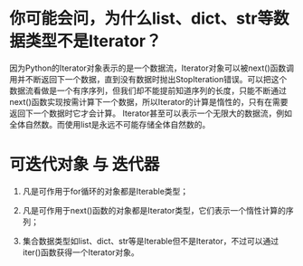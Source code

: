 # 你可能会问，为什么list、dict、str等数据类型不是Iterator？
 因为Python的Iterator对象表示的是一个数据流，Iterator对象可以被next()函数调用并不断返回下一个数据，直到没有数据时抛出StopIteration错误。可以把这个数据流看做是一个有序序列，但我们却不能提前知道序列的长度，只能不断通过next()函数实现按需计算下一个数据，所以Iterator的计算是惰性的，只有在需要返回下一个数据时它才会计算。
 Iterator甚至可以表示一个无限大的数据流，例如全体自然数。而使用list是永远不可能存储全体自然数的。

# 可迭代对象 与 迭代器
1. 凡是可作用于for循环的对象都是Iterable类型；

2. 凡是可作用于next()函数的对象都是Iterator类型，它们表示一个惰性计算的序列；

3. 集合数据类型如list、dict、str等是Iterable但不是Iterator，不过可以通过iter()函数获得一个Iterator对象。